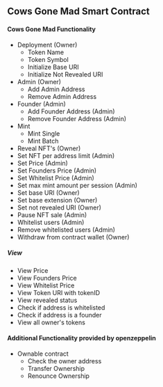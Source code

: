 ## Cows Gone Mad Smart Contract

#### Cows Gone Mad Functionality

- Deployment (Owner)
  - Token Name
  - Token Symbol
  - Initialize Base URI
  - Initialize Not Revealed URI
- Admin (Owner)
  - Add Admin Address
  - Remove Admin Address
- Founder (Admin)
  - Add Founder Address (Admin)
  - Remove Founder Address (Admin)
- Mint
  - Mint Single
  - Mint Batch
- Reveal NFT's (Owner)
- Set NFT per address limit (Admin)
- Set Price (Admin)
- Set Founders Price (Admin)
- Set Whitelist Price (Admin)
- Set max mint amount per session (Admin)
- Set base URI (Owner)
- Set base extension (Owner)
- Set not revealed URI (Owner)
- Pause NFT sale (Admin)
- Whitelist users (Admin)
- Remove whitelisted users (Admin)
- Withdraw from contract wallet (Owner)
##### View
- View Price
- View Founders Price
- View Whitelist Price
- View Token URI with tokenID
- View revealed status
- Check if address is whitelisted
- Check if address is a founder
- View all owner's tokens

#### Additional Functionality provided by openzeppelin

- Ownable contract
  - Check the owner address
  - Transfer Ownership
  - Renounce Ownership
